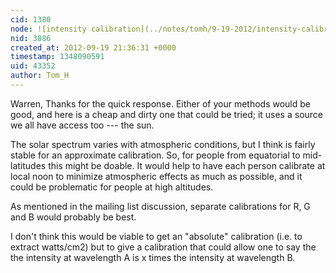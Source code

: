 ```yaml
---
cid: 1380
node: ![intensity calibration](../notes/tomh/9-19-2012/intensity-calibration)
nid: 3886
created_at: 2012-09-19 21:36:31 +0000
timestamp: 1348090591
uid: 43352
author: Tom_H
---
```


Warren,
Thanks for the quick response. Either of your methods would be good, and here is a cheap and dirty one that could be tried;  it uses a source we all have access too --- the sun.

The solar spectrum varies with atmospheric conditions, but I think is fairly stable for an approximate calibration.  So, for people from equatorial to mid-latitudes this might be doable.  It would help to have each person calibrate at local noon to minimize atmospheric effects as much as possible, and it could be problematic for people at high altitudes.

As mentioned in the mailing list discussion, separate calibrations for R, G and B would probably be best.

I don't think this would be viable to get an "absolute" calibration (i.e. to extract watts/cm2) but to give a calibration that could allow one to say the the intensity at wavelength A  is x times the intensity at wavelength B.